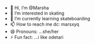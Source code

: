 - 👋 Hi, I’m @Marsha
- 👀 I’m interested in skating
- 🌱 I’m currently learning skateboarding 
- 📫 How to reach me dc: marsxyq
- 😄 Pronouns: ...she/her
- ⚡ Fun fact: ...i like odetari 

<!---
Marsxyq/Marsxyq is a ✨ special ✨ repository because its `README.md` (this file) appears on your GitHub profile.
You can click the Preview link to take a look at your changes.
--->

